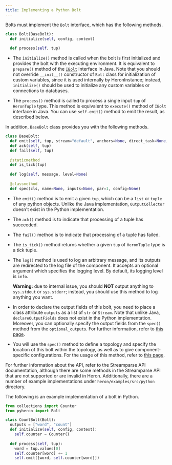```yaml
---
title: Implementing a Python Bolt
---
```


Bolts must implement the `Bolt` interface, which has the following methods.

```python
class Bolt(BaseBolt):
  def initialize(self, config, context)
  
  def process(self, tup)
```

* The `initialize()` method is called when the bolt is first initialized and
provides the bolt with the executing environment. It is equivalent to `prepare()` 
method of the [`IBolt`](/api/com/twitter/heron/api/bolt/IBolt.html) interface in Java.
Note that you should not override `__init__()` constructor of `Bolt` class
for initialization of custom variables, since it is used internally by HeronInstance; instead,
`initialize()` should be used to initialize any custom variables or connections to databases.

* The `process()` method is called to process a single input `tup` of `HeronTuple` type. This method
is equivalent to `execute()` method of `IBolt` interface in Java. You can use
`self.emit()` method to emit the result, as described below.

In addition, `BaseBolt` class provides you with the following methods.

```python
class BaseBolt:
  def emit(self, tup, stream="default", anchors=None, direct_task=None, need_task_ids=False)
  def ack(self, tup)
  def fail(self, tup)
  
  @staticmethod
  def is_tick(tup)
  
  def log(self, message, level=None)
  
  @classmethod
  def spec(cls, name=None, inputs=None, par=1, config=None)
```

* The `emit()` method is to emit a given `tup`, which can be a `list` or `tuple` of 
any python objects. Unlike the Java implementation, `OutputCollector`
doesn't exist in the Python implementation.

* The `ack()` method is to indicate that processing of a tuple has succeeded.

* The `fail()` method is to indicate that processing of a tuple has failed.

* The `is_tick()` method returns whether a given `tup` of `HeronTuple` type is a tick tuple.

* The `log()` method is used to log an arbitrary message, and its outputs are redirected
  to the log file of the component. It accepts an optional argument
  which specifies the logging level. By default, its logging level is `info`. 

    **Warning:** due to internal issue, you should **NOT** output anything to
    `sys.stdout` or `sys.stderr`; instead, you should use this method to log anything you want. 

* In order to declare the output fields of this bolt, you need to place
a class attribute `outputs` as a list of `str` or `Stream`. Note that unlike Java,
`declareOutputFields` does not exist in the Python implementation. Moreover, you can
optionally specify the output fields from the `spec()` method from the `optional_outputs`.
For further information, refer to [this page](../topologies).


* You will use the `spec()` method to define a topology and specify the location
of this bolt within the topology, as well as to give component-specific configurations.
For the usage of this method, refer to [this page](../topologies).


For further information about the API, refer to the Streamparse API documentation,
although there are some methods in the Streamparse API that are not supported or are
invalid in Heron. Additionally, there are a number of example implementations 
under `heron/examples/src/python` directory.

The following is an example implementation of a bolt in Python.

```python
from collections import Counter
from pyheron import Bolt

class CountBolt(Bolt):
  outputs = ["word", "count"]
  def initialize(self, config, context):
    self.counter = Counter()
  
  def process(self, tup):
    word = tup.values[0]
    self.counter[word] += 1
    self.emit([word, self.counter[word]])
```

